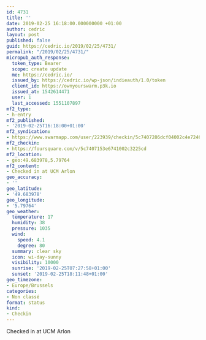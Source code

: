 ```yaml
---
id: 4731
title: ''
date: 2019-02-25 16:18:00.000000000 +01:00
author: cedric
layout: post
published: false
guid: https://cedric.io/2019/02/25/4731/
permalink: "/2019/02/25/4731/"
micropub_auth_response:
  token_type: Bearer
  scope: create update
  me: https://cedric.io/
  issued_by: https://cedric.io/wp-json/indieauth/1.0/token
  client_id: https://ownyourswarm.p3k.io
  issued_at: 1542614471
  user: 1
  last_accessed: 1551107897
mf2_type:
- h-entry
mf2_published:
- '2019-02-25T16:18:00+01:00'
mf2_syndication:
- https://www.swarmapp.com/user/223939/checkin/5c7407286dcf04002c4e7246
mf2_checkin:
- https://foursquare.com/v/5c7407153e6741002c3225cd
mf2_location:
- geo:49.683978,5.79764
mf2_content:
- Checked in at UCM Arlon
geo_accuracy:
- ''
geo_latitude:
- '49.683978'
geo_longitude:
- '5.79764'
geo_weather:
  temperature: 17
  humidity: 38
  pressure: 1035
  wind:
    speed: 4.1
    degree: 80
  summary: clear sky
  icon: wi-day-sunny
  visibility: 10000
  sunrise: '2019-02-25T07:27:58+01:00'
  sunset: '2019-02-25T18:11:48+01:00'
geo_timezone:
- Europe/Brussels
categories:
- Non classé
format: status
kind:
- Checkin
---
```

Checked in at UCM Arlon